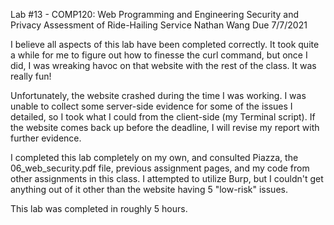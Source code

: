 Lab #13 - COMP120: Web Programming and Engineering
Security and Privacy Assessment of Ride-Hailing Service
Nathan Wang
Due 7/7/2021

I believe all aspects of this lab have been completed correctly. It took quite a while for me to figure out how to finesse the curl command, but once I did, I was wreaking havoc on that website with the rest of the class. It was really fun!

Unfortunately, the website crashed during the time I was working. I was unable to collect some server-side evidence for some of the issues I detailed, so I took what I could from the client-side (my Terminal script). If the website comes back up before the deadline, I will revise my report with further evidence.

I completed this lab completely on my own, and consulted Piazza, the 06_web_security.pdf file, previous assignment pages, and my code from other assignments in this class. I attempted to utilize Burp, but I couldn't get anything out of it other than the website having 5 "low-risk" issues.

This lab was completed in roughly 5 hours.
